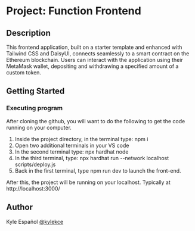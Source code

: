 # Project: Function Frontend

## Description
This frontend application, built on a starter template and enhanced with Tailwind CSS and DaisyUI, connects seamlessly to a smart contract on the Ethereum blockchain. Users can interact with the application using their MetaMask wallet, depositing and withdrawing a specified amount of a custom token. 


## Getting Started
### Executing program
After cloning the github, you will want to do the following to get the code running on your computer.

1. Inside the project directory, in the terminal type: npm i
2. Open two additional terminals in your VS code
3. In the second terminal type: npx hardhat node
4. In the third terminal, type: npx hardhat run --network localhost scripts/deploy.js
5. Back in the first terminal, type npm run dev to launch the front-end.

After this, the project will be running on your localhost. 
Typically at http://localhost:3000/

## Author

Kyle Español
[@kylekce](https://github.com/kylekce)